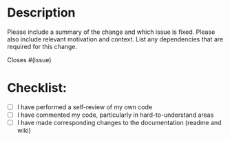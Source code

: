 # Description

Please include a summary of the change and which issue is fixed. Please also include relevant motivation and context. List any dependencies that are required for this change.

Closes #(issue)

# Checklist:

-   [ ] I have performed a self-review of my own code
-   [ ] I have commented my code, particularly in hard-to-understand areas
-   [ ] I have made corresponding changes to the documentation (readme and wiki)
